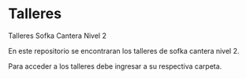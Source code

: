 # Talleres
Talleres Sofka Cantera Nivel 2

En este repositorio se encontraran los talleres de sofka cantera nivel 2.

Para acceder a los talleres debe ingresar a su respectiva carpeta.
